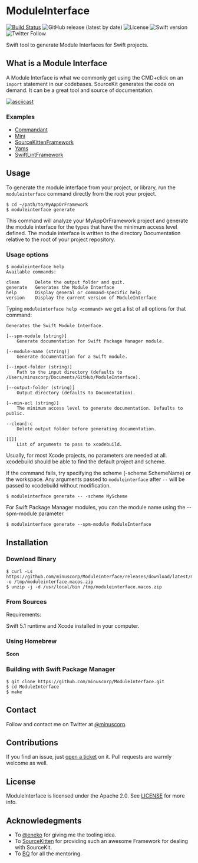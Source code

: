 # ModuleInterface
[![Build Status](https://travis-ci.org/minuscorp/ModuleInterface.svg?branch=master)](https://travis-ci.org/minuscorp/ModuleInterface)
![GitHub release (latest by date)](https://img.shields.io/github/v/release/minuscorp/ModuleInterface)
![License](https://img.shields.io/static/v1?label=License&message=Apache&color=blue)
![Swift version](https://img.shields.io/badge/Swift-5.1-orange)
![Twitter Follow](https://img.shields.io/twitter/follow/minuscorp?style=social)

Swift tool to generate Module Interfaces for Swift projects.

## What is a Module Interface

A Module Interface is what we commonly get using the CMD+click on an `import` statement in our codebases. SourceKit generates the code on demand. It can be a great tool and source of documentation.

[![asciicast](https://asciinema.org/a/284079.svg)](https://asciinema.org/a/284079)

### Examples

* [Commandant](Examples/Commandant.swift)
* [Mini](Examples/Mini.swift)
* [SourceKittenFramework](Examples/SourceKittenFramework.swift)
* [Yams](Examples/Yams.swift)
* [SwiftLintFramework](Examples/SwiftLintFramework.swift)

## Usage

To generate the module interface from your project, or library, run the `moduleinterface` command directly from the root your project.

```
$ cd ~/path/to/MyAppOrFramework
$ moduleinterface generate
```

This command will analyze your MyAppOrFramework project and generate the module interface for the types that have the minimum access level defined. The module interface is written to the directory Documentation relative to the root of your project repository.

### Usage options

```
$ moduleinterface help
Available commands:

clean      Delete the output folder and quit.
generate   Generates the Module Interface
help       Display general or command-specific help
version    Display the current version of ModuleInterface
```

Typing `moduleinterface help <command>` we get a list of all options for that command:

```
Generates the Swift Module Interface.

[--spm-module (string)]
	Generate documentation for Swift Package Manager module.

[--module-name (string)]
	Generate documentation for a Swift module.

[--input-folder (string)]
	Path to the input directory (defaults to /Users/minuscorp/Documents/GitHub/ModuleInterface).

[--output-folder (string)]
	Output directory (defaults to Documentation).

[--min-acl (string)]
	The minimum access level to generate documentation. Defaults to public.

--clean|-c
	Delete output folder before generating documentation.

[[]]
	List of arguments to pass to xcodebuild.
```

Usually, for most Xcode projects, no parameters are needed at all. xcodebuild should be able to find the default project and scheme.

If the command fails, try specifying the scheme (-scheme SchemeName) or the workspace. Any arguments passed to `moduleinterface` after `--` will be passed to xcodebuild without modification.

`$ moduleinterface generate -- -scheme MyScheme`

For Swift Package Manager modules, you can the module name using the --spm-module parameter.

`$ moduleinterface generate --spm-module ModuleInterface`

## Installation

### Download Binary

```
$ curl -Ls https://github.com/minuscorp/ModuleInterface/releases/download/latest/moduleinterface.macos.zip -o /tmp/moduleinterface.macos.zip
$ unzip -j -d /usr/local/bin /tmp/moduleinterface.macos.zip 
```

### From Sources
Requirements:

Swift 5.1 runtime and Xcode installed in your computer.

### Using Homebrew

**Soon**

### Building with Swift Package Manager

```
$ git clone https://github.com/minuscorp/ModuleInterface.git
$ cd ModuleInterface
$ make
```

## Contact

Follow and contact me on Twitter at [@minuscorp](https://twitter.com/minuscorp).

## Contributions

If you find an issue, just [open a ticket](https://github.com/minuscorp/ModuleInterface/issues/new) on it. Pull requests are warmly welcome as well.

## License

ModuleInterface is licensed under the Apache 2.0. See [LICENSE](https://github.com/minuscorp/ModuleInterface/blob/master/LICENSE) for more info.

## Acknowledegments

- To [@eneko](https://twitter.com/eneko) for giving me the tooling idea.
- To [SourceKitten](https://github.com/jpsim/SourceKitten) for providing such an awesome Framework for dealing with SourceKit.
- To [BQ](https://github.com/bq) for all the mentoring.
